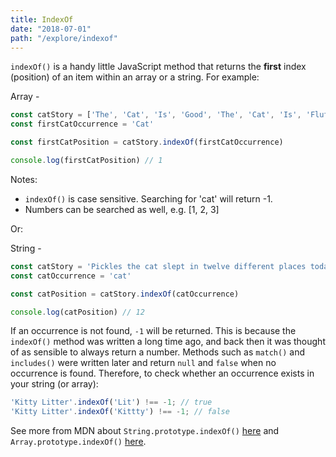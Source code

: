 ```yaml
---
title: IndexOf
date: "2018-07-01"
path: "/explore/indexof"
---
```


`indexOf()` is a handy little JavaScript method that returns the **first** index (position) of an item within an array or a string. For example: 

Array -

```js
const catStory = ['The', 'Cat', 'Is', 'Good', 'The', 'Cat', 'Is', 'Fluffy'];
const firstCatOccurrence = 'Cat'

const firstCatPosition = catStory.indexOf(firstCatOccurrence)

console.log(firstCatPosition) // 1
```

Notes: 
- `indexOf()` is case sensitive. Searching for 'cat' will return -1. 
- Numbers can be searched as well, e.g. [1, 2, 3]

Or:

String -

```js
const catStory = 'Pickles the cat slept in twelve different places today';
const catOccurrence = 'cat'

const catPosition = catStory.indexOf(catOccurrence)

console.log(catPosition) // 12
```

If an occurrence is not found, `-1` will be returned. This is because the `indexOf()` method was written a long time ago, and back then it was thought of as sensible to always return a number. Methods such as `match()` and `includes()` were written later and return `null` and `false` when no occurrence is found. Therefore, to check whether an occurrence exists in your string (or array):

```js
'Kitty Litter'.indexOf('Lit') !== -1; // true
'Kitty Litter'.indexOf('Kittty') !== -1; // false
```

See more from MDN about `String.prototype.indexOf()`
 [here](https://developer.mozilla.org/en-US/docs/Web/JavaScript/Reference/Global_Objects/String/indexOf) and `Array.prototype.indexOf()`
 [here](https://developer.mozilla.org/en-US/docs/Web/JavaScript/Reference/Global_Objects/Array/indexOf).